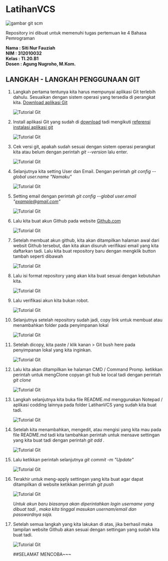 # LatihanVCS
![gambar git scm](Foto/LOGOUPB.png)


Repository ini dibuat untuk memenuhi tugas pertemuan ke 4 Bahasa Pemrograman

**Nama       	: Siti Nur Fauziah**<br>
**NIM	              : 312010032**<br>
**Kelas	    : TI.20.B1**<br>
**Dosen	    : Agung Nugroho, M.Kom.**<br>

## LANGKAH - LANGKAH PENGGUNAAN GIT
1. Langkah pertama tentunya kita harus mempunyai aplikasi Git terlebih dahulu. Sesuaikan dengan sistem operasi yang tersedia di perangkat kita. [Download aplikasi Git](https://git-scm.com/downloads)

    ![Tutorial Git](Foto/Download.PNG)

2.  Install aplikasi Git yang sudah di [download](https://git-scm.com/downloads)  tadi mengikuti [referensi instalasi aplikasi git](https://git-scm.com/book/en/v2/Getting-Started-Installing-Git)

    ![Tutorial Git](Foto/Install.PNG)

3. Cek versi git, apakah sudah sesuai dengan sistem operasi perangkat kita atau belum dengan perintah <i>git --version</i> lalu enter.

    ![Tutorial Git](Foto/Cekversion.PNG)

4. Selanjutnya kita setting User dan Email. Dengan perintah <i>git config --global user.name "Namaku" </i>

    ![Tutorial Git](Foto/Tambahuser.PNG)

5. Setting email dengan perintah <i>git config --global user.email "example@gmail.com" </i>

    ![Tutorial Git](Foto/Tambahemail.PNG)

6. Lalu kita buat akun Github pada website [Github.com](https://github.com/)

    ![Tutorial Git](Foto/Newaccount.PNG)

7. Setelah membuat akun github, kita akan ditampilkan halaman awal dari websit Github tersebut, dan kita akan disuruh verifikasi email yang kita daftarkan tadi. Lalu kita buat repository baru dengan mengklik button tambah seperti dibawah

    ![Tutorial Git](Foto/Newrepository.PNG)

8. Lalu isi format repository yang akan kita buat sesuai dengan kebutuhan kita.

    ![Tutorial Git](Foto/Createrepository.PNG)

9. Lalu verifikasi akun kita bukan robot.

    ![Tutorial Git](Foto/verifikasi.PNG)

10. Selanjutnya setelah repository sudah jadi, copy link untuk membuat atau menambahkan folder pada penyimpanan lokal

    ![Tutorial Git](Foto/Copylink.PNG)

11. Setelah dicopy, kita paste / klik kanan > Git bush here pada penyimpanan lokal yang kita inginkan.

    ![Tutorial Git](Foto/gitbush.png)

12. Lalu kita akan ditampilkan ke halaman CMD / Command Promp.  ketikkan perintah untuk mengClone copyan git hub ke local tadi dengan perintah <i>git clone</i>

    ![Tutorial Git](Foto/gittclone.png)

13. Langkah selanjutnya kita buka file README.md menggunakan Notepad / aplikasi codding lainnya pada folder LatihanVCS yang sudah kita buat tadi.

    ![Tutorial Git](Foto/Editreadme.PNG)

14. Setelah kita menambahkan, mengedit, atau mengisi yang kita mau pada file README.md tadi kita tambahkan perintah untuk mensave settingan yang kita buat tadi dengan perintah <i>git add .</i>

    ![Tutorial Git](Foto/Gitadd.PNG)

15. Lalu ketikkan perintah selanjutnya <i>git commit -m "Update"</i>

    ![Tutorial Git](Foto/gitcommit.PNG)

16. Terakhir untuk meng-apply settingan yang kita buat agar dapat ditampilkan di website ketikkan perintah <i>git push</i>

    ![Tutorial Git](Foto/gitpush.png)

    <i>Untuk akun baru biasanya akan diperintahkan login username yang dibuat tadi , maka kita tinggal masukan usernam/email dan passwordnya saja.</i>


17. Setelah semua langkah yang kita lakukan di atas, jika berhasil maka tampilan website Github akan sesuai dengan settingan yang sudah kita buat tadi.

    ![Tutorial Git](Foto/Finish.PNG)


    ##SELAMAT MENCOBA~~~
